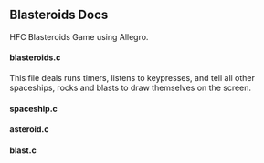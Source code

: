 ## Blasteroids Docs

HFC Blasteroids Game using Allegro.

#### blasteroids.c
This file deals runs timers, listens to keypresses, and tell all other spaceships, rocks and blasts to draw themselves on the screen. 
 
#### spaceship.c

#### asteroid.c

#### blast.c





